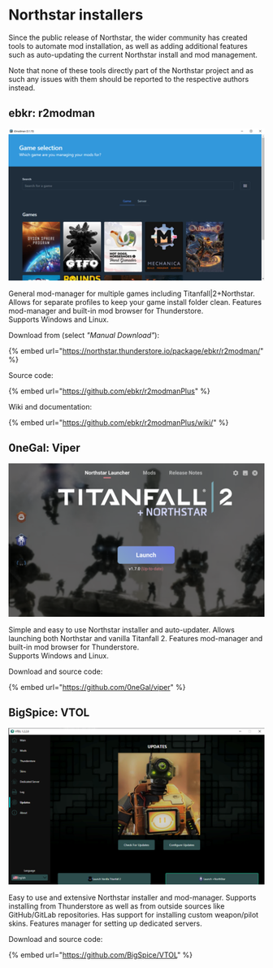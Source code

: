 # Northstar installers

Since the public release of Northstar, the wider community has created tools to automate mod installation, as well as adding additional features such as auto-updating the current Northstar install and mod management.

Note that none of these tools directly part of the Northstar project and as such any issues with them should be reported to the respective authors instead.

## **ebkr:** r2modman

![r2modman](../images/r2modman-main-window.png)

General mod-manager for multiple games including Titanfall|2+Northstar. Allows for separate profiles to keep your game install folder clean. Features mod-manager and built-in mod browser for Thunderstore.\
Supports Windows and Linux.

Download from (select _"Manual Download"_):

{% embed url="https://northstar.thunderstore.io/package/ebkr/r2modman/" %}

Source code:

{% embed url="https://github.com/ebkr/r2modmanPlus" %}

Wiki and documentation:

{% embed url="https://github.com/ebkr/r2modmanPlus/wiki/" %}

## **0neGal:** Viper

![viper](../images/viper-main-window.png)

Simple and easy to use Northstar installer and auto-updater. Allows launching both Northstar and vanilla Titanfall 2. Features mod-manager and built-in mod browser for Thunderstore.\
Supports Windows and Linux.

Download and source code:

{% embed url="https://github.com/0neGal/viper" %}

## **BigSpice:** VTOL

![vtol](../images/vtol-update-window.png)

Easy to use and extensive Northstar installer and mod-manager. Supports installing from Thunderstore as well as from outside sources like GitHub/GitLab repositories. Has support for installing custom weapon/pilot skins. Features manager for setting up dedicated servers.

Download and source code:

{% embed url="https://github.com/BigSpice/VTOL" %}
